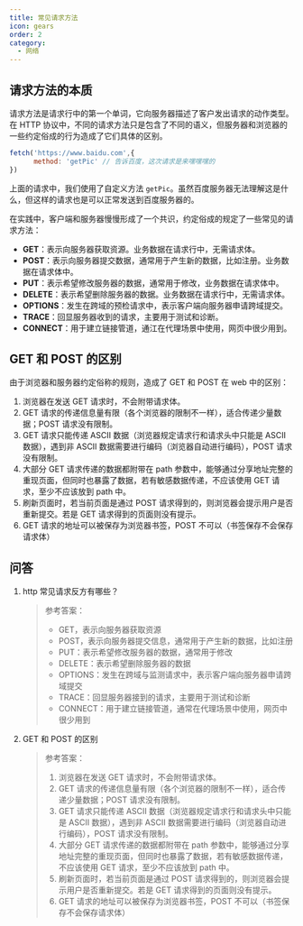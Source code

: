 ```yaml
---
title: 常见请求方法
icon: gears
order: 2
category:
  - 网络
---
```


## 请求方法的本质

请求方法是请求行中的第一个单词，它向服务器描述了客户发出请求的动作类型。在 HTTP 协议中，不同的请求方法只是包含了不同的语义，但服务器和浏览器的一些约定俗成的行为造成了它们具体的区别。

```js
fetch('https://www.baidu.com',{
      method: 'getPic' // 告诉百度，这次请求是来嘿嘿嘿的
})
```
上面的请求中，我们使用了自定义方法 `getPic`。虽然百度服务器无法理解这是什么，但这样的请求也是可以正常发送到百度服务器的。

在实践中，客户端和服务器慢慢形成了一个共识，约定俗成的规定了一些常见的请求方法：

- **GET**：表示向服务器获取资源。业务数据在请求行中，无需请求体。
- **POST**：表示向服务器提交数据，通常用于产生新的数据，比如注册。业务数据在请求体中。
- **PUT**：表示希望修改服务器的数据，通常用于修改，业务数据在请求体中。
- **DELETE**：表示希望删除服务器的数据。业务数据在请求行中，无需请求体。
- **OPTIONS**：发生在跨域的预检请求中，表示客户端向服务器申请跨域提交。
- **TRACE**：回显服务器收到的请求，主要用于测试和诊断。
- **CONNECT**：用于建立链接管道，通江在代理场景中使用，网页中很少用到。

## GET 和 POST 的区别

由于浏览器和服务器约定俗称的规则，造成了 GET 和 POST 在 web 中的区别：

1. 浏览器在发送 GET 请求时，不会附带请求体。
2. GET 请求的传递信息量有限（各个浏览器的限制不一样），适合传递少量数据；POST 请求没有限制。
3. GET 请求只能传递 ASCII 数据（浏览器规定请求行和请求头中只能是 ASCII 数据），遇到非 ASCII 数据需要进行编码（浏览器自动进行编码），POST 请求没有限制。
4. 大部分 GET 请求传递的数据都附带在 path 参数中，能够通过分享地址完整的重现页面，但同时也暴露了数据，若有敏感数据传递，不应该使用 GET 请求，至少不应该放到 path 中。
5. 刷新页面时，若当前页面是通过 POST 请求得到的，则浏览器会提示用户是否重新提交。若是 GET 请求得到的页面则没有提示。
6. GET 请求的地址可以被保存为浏览器书签，POST 不可以（书签保存不会保存请求体）

## 问答

1. http 常见请求反方有哪些？

   > 参考答案：
   >
   > - GET，表示向服务器获取资源
   > - POST，表示向服务器提交信息，通常用于产生新的数据，比如注册
   > - PUT：表示希望修改服务器的数据，通常用于修改
   > - DELETE：表示希望删除服务器的数据
   > - OPTIONS：发生在跨域与监测请求中，表示客户端向服务器申请跨域提交
   > - TRACE：回显服务器接到的请求，主要用于测试和诊断
   > - CONNECT：用于建立链接管道，通常在代理场景中使用，网页中很少用到

2. GET 和 POST 的区别

   > 参考答案：
   >
   > 1. 浏览器在发送 GET 请求时，不会附带请求体。
   > 2. GET 请求的传递信息量有限（各个浏览器的限制不一样），适合传递少量数据；POST 请求没有限制。
   > 3. GET 请求只能传递 ASCII 数据（浏览器规定请求行和请求头中只能是 ASCII 数据），遇到非 ASCII 数据需要进行编码（浏览器自动进行编码），POST 请求没有限制。
   > 4. 大部分 GET 请求传递的数据都附带在 path 参数中，能够通过分享地址完整的重现页面，但同时也暴露了数据，若有敏感数据传递，不应该使用 GET 请求，至少不应该放到 path 中。
   > 5. 刷新页面时，若当前页面是通过 POST 请求得到的，则浏览器会提示用户是否重新提交。若是 GET 请求得到的页面则没有提示。
   > 6. GET 请求的地址可以被保存为浏览器书签，POST 不可以（书签保存不会保存请求体）